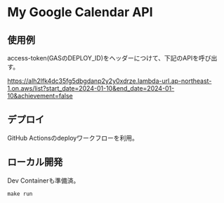 # My Google Calendar API

## 使用例

access-token(GASのDEPLOY_ID)をヘッダーにつけて、下記のAPIを呼び出す。

https://alh2lfk4dc35fg5dbgdanp2y2y0xdrze.lambda-url.ap-northeast-1.on.aws/list?start_date=2024-01-10&end_date=2024-01-10&achievement=false

## デプロイ

GitHub Actionsのdeployワークフローを利用。

## ローカル開発

Dev Containerも準備済。

```shell
make run
```
